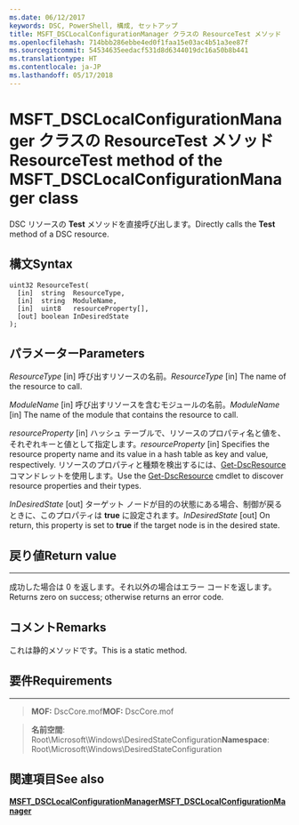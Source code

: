 ```yaml
---
ms.date: 06/12/2017
keywords: DSC, PowerShell, 構成, セットアップ
title: MSFT_DSCLocalConfigurationManager クラスの ResourceTest メソッド
ms.openlocfilehash: 714bbb286ebbe4ed0f1faa15e03ac4b51a3ee87f
ms.sourcegitcommit: 54534635eedacf531d8d6344019dc16a50b8b441
ms.translationtype: HT
ms.contentlocale: ja-JP
ms.lasthandoff: 05/17/2018
---
```

# <a name="resourcetest-method-of-the-msftdsclocalconfigurationmanager-class"></a><span data-ttu-id="cb0c1-103">MSFT_DSCLocalConfigurationManager クラスの ResourceTest メソッド</span><span class="sxs-lookup"><span data-stu-id="cb0c1-103">ResourceTest method of the MSFT_DSCLocalConfigurationManager class</span></span>

<span data-ttu-id="cb0c1-104">DSC リソースの **Test** メソッドを直接呼び出します。</span><span class="sxs-lookup"><span data-stu-id="cb0c1-104">Directly calls the **Test** method of a DSC resource.</span></span>

<a name="syntax"></a><span data-ttu-id="cb0c1-105">構文</span><span class="sxs-lookup"><span data-stu-id="cb0c1-105">Syntax</span></span>
------

```mof
uint32 ResourceTest(
  [in]  string  ResourceType,
  [in]  string  ModuleName,
  [in]  uint8   resourceProperty[],
  [out] boolean InDesiredState
);
```

<a name="parameters"></a><span data-ttu-id="cb0c1-106">パラメーター</span><span class="sxs-lookup"><span data-stu-id="cb0c1-106">Parameters</span></span>
----------

<span data-ttu-id="cb0c1-107">*ResourceType* \[in\] 呼び出すリソースの名前。</span><span class="sxs-lookup"><span data-stu-id="cb0c1-107">*ResourceType* \[in\] The name of the resource to call.</span></span>

<span data-ttu-id="cb0c1-108">*ModuleName* \[in\] 呼び出すリソースを含むモジュールの名前。</span><span class="sxs-lookup"><span data-stu-id="cb0c1-108">*ModuleName* \[in\] The name of the module that contains the resource to call.</span></span>

<span data-ttu-id="cb0c1-109">*resourceProperty* \[in\] ハッシュ テーブルで、リソースのプロパティ名と値を、それぞれキーと値として指定します。</span><span class="sxs-lookup"><span data-stu-id="cb0c1-109">*resourceProperty* \[in\] Specifies the resource property name and its value in a hash table as key and value, respectively.</span></span> <span data-ttu-id="cb0c1-110">リソースのプロパティと種類を検出するには、[Get-DscResource](https://technet.microsoft.com/library/dn521625.aspx) コマンドレットを使用します。</span><span class="sxs-lookup"><span data-stu-id="cb0c1-110">Use the [Get-DscResource](https://technet.microsoft.com/library/dn521625.aspx) cmdlet to discover resource properties and their types.</span></span>

<span data-ttu-id="cb0c1-111">*InDesiredState* \[out\] ターゲット ノードが目的の状態にある場合、制御が戻るときに、このプロパティは **true** に設定されます。</span><span class="sxs-lookup"><span data-stu-id="cb0c1-111">*InDesiredState* \[out\] On return, this property is set to **true** if the target node is in the desired state.</span></span>

## <a name="return-value"></a><span data-ttu-id="cb0c1-112">戻り値</span><span class="sxs-lookup"><span data-stu-id="cb0c1-112">Return value</span></span>
------------

<span data-ttu-id="cb0c1-113">成功した場合は 0 を返します。それ以外の場合はエラー コードを返します。</span><span class="sxs-lookup"><span data-stu-id="cb0c1-113">Returns zero on success; otherwise returns an error code.</span></span>

## <a name="remarks"></a><span data-ttu-id="cb0c1-114">コメント</span><span class="sxs-lookup"><span data-stu-id="cb0c1-114">Remarks</span></span>

<span data-ttu-id="cb0c1-115">これは静的メソッドです。</span><span class="sxs-lookup"><span data-stu-id="cb0c1-115">This is a static method.</span></span>

## <a name="requirements"></a><span data-ttu-id="cb0c1-116">要件</span><span class="sxs-lookup"><span data-stu-id="cb0c1-116">Requirements</span></span>
------------
><span data-ttu-id="cb0c1-117">**MOF:** DscCore.mof</span><span class="sxs-lookup"><span data-stu-id="cb0c1-117">**MOF:** DscCore.mof</span></span>

><span data-ttu-id="cb0c1-118">**名前空間**: Root\Microsoft\Windows\DesiredStateConfiguration</span><span class="sxs-lookup"><span data-stu-id="cb0c1-118">**Namespace**: Root\Microsoft\Windows\DesiredStateConfiguration</span></span>


## <a name="see-also"></a><span data-ttu-id="cb0c1-119">関連項目</span><span class="sxs-lookup"><span data-stu-id="cb0c1-119">See also</span></span>


[<span data-ttu-id="cb0c1-120">**MSFT_DSCLocalConfigurationManager**</span><span class="sxs-lookup"><span data-stu-id="cb0c1-120">**MSFT_DSCLocalConfigurationManager**</span></span>](msft-dsclocalconfigurationmanager.md)